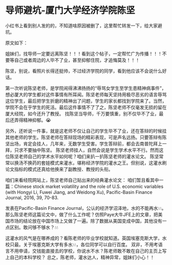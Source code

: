 # 导师避坑-厦门大学经济学院陈坚

小红书上看到别人发的的，不知道啥原因被删了，这里帮忙转发一下，给大家避坑。

原文如下：

姐妹们，找导师一定要远离陈坚！！！看到这个帖子，一定帮忙广为传播！！！不要等自己或者周边的人毕不了业，甚至抑郁住院，才追悔莫及！！！
 
陈坚，别说，看照片长得还挺帅，不过经济学院的同学，看到他应该不会说什么好话。

第一次听说陈坚老师，是学院闹得沸沸扬扬的“辱骂女学生至学生患精神病事件”，想必厦大的学生都对这件事情有所耳闻。陈坚老师每天坚持用极尽恶劣的语言辱骂这位学生，最后把学生折磨的精神出了问题，学生的家长都找到学院来了。当然，学院不会在乎学生的死活。最后这件事情不了了之，陈坚老师不仅毫发无损的留在厦大经院，如今还升了教授。 找陈坚当导师，千万要慎重，别不仅毕不了业，最后还弄得精神抑郁。😭 

另外，还听说一件事，就是这老师不仅让自己的学生毕不了业，还在答辩的时候挂其他老师的学生。陈坚老师在答辩现场的精彩表现，可是声名远扬。只要答辩有陈坚出场，肯定会挂人，几年来，无数学生受害。学生答辩前，都会去南普陀拜上一拜，只求不要抽中陈坚。 陈坚老师挂人，自然会说是学生学术水平不行。然而这位陈坚老师自己的学术水平如何呢？咱们来扒一扒陈坚老师的灌水论文。 陈坚常常以换汤不换药的套娃模式来灌水，堪称经济学院的灌水之王。但别说，这灌水刷论文指标的模式还真给他换来了副教授、教授的头衔。

咱们来看经院网站上，陈坚老师自己贴出来的经典灌水论文： 咱们暂且看其中一篇：Chinese stock market volatility and the role of U.S. economic variables (with Hongyi Li, Fuwei Jiang, and Weidong Xu), Pacific-Basin Finance Journal, 2016, 39, 70-83. 

发表在Pacific-Basin Finance Journal，公认的经济学沼泽地，水的不能再水💧💧。那么陈坚老师这篇论文中，做了什么工作呢？仿照Paye大牛JFE上的文章，把美国市场的结论放在中国市场上又做了一遍。除了数据从美国变成中国，其他没有一点区别。敢问够不够水？💧💧 

这灌水的风气是在哪养成的？看陈老师的毕业学校就知道。英国埃塞克斯大学，水校只最。关于埃塞克斯大学有多水💧💧，各位同学可以自行百度。 双非，不用考语言不用申请，交钱能直接去的学校，你说水不水？陈老师敢不敢在自己的主页上写上自己的本科学校？ 总之，陈老师，灌水达人，精神异常，姐妹们小心！！
